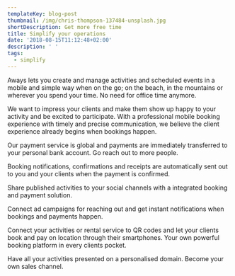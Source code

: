 ```yaml
---
templateKey: blog-post
thumbnail: /img/chris-thompson-137484-unsplash.jpg
shortDescription: Get more free time
title: Simplify your operations
date: '2018-08-15T11:12:48+02:00'
description: ' '
tags:
  - simplify
---
```

Aways lets you create and manage activities and scheduled events in a mobile and simple way when on the go; on the beach, in the mountains or wherever you spend your time. No need for office time anymore.

We want to impress your clients and make them show up happy to your activity and be excited to participate. With a professional mobile booking experience with timely and precise communication, we believe the client experience already begins when bookings happen. 

Our payment service is global and payments are immediately transferred to your personal bank account. Go reach out to more people.

Booking notifications, confirmations and receipts are automatically sent out to you and your clients when the payment is confirmed. 

Share published activities to your social channels with a integrated booking and payment solution. 

Connect ad campaigns for reaching out and get instant notifications when bookings and payments happen. 

Connect your activities or rental service to QR codes and let your clients book and pay on location through their smartphones. Your own powerful booking platform in every clients pocket.

Have all your activities presented on a personalised domain. Become your own sales channel.
